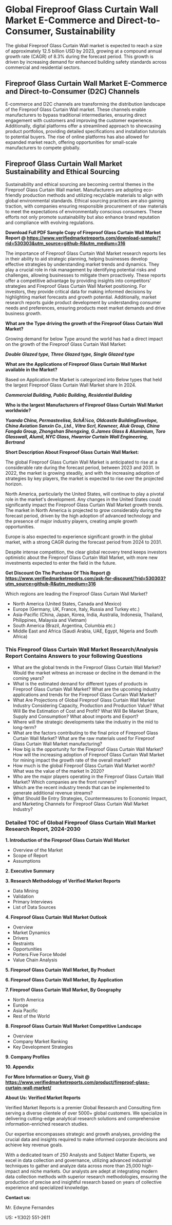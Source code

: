 <h1>Global Fireproof Glass Curtain Wall Market E-Commerce and Direct-to-Consumer, Sustainability</h1><p class=""><p>The global Fireproof Glass Curtain Wall market is expected to reach a size of approximately 12.5 billion USD by 2023, growing at a compound annual growth rate (CAGR) of 8.3% during the forecast period. This growth is driven by increasing demand for enhanced building safety standards across commercial and residential sectors.</p> <h2>Fireproof Glass Curtain Wall Market E-Commerce and Direct-to-Consumer (D2C) Channels</h2> <p>E-commerce and D2C channels are transforming the distribution landscape of the Fireproof Glass Curtain Wall market. These channels enable manufacturers to bypass traditional intermediaries, ensuring direct engagement with customers and improving the customer experience. Additionally, digital platforms offer a streamlined approach to showcasing product portfolios, providing detailed specifications and installation tutorials to potential buyers. The rise of online platforms has also allowed for expanded market reach, offering opportunities for small-scale manufacturers to compete globally.</p> <h2>Fireproof Glass Curtain Wall Market Sustainability and Ethical Sourcing</h2> <p>Sustainability and ethical sourcing are becoming central themes in the Fireproof Glass Curtain Wall market. Manufacturers are adopting eco-friendly production methods and utilizing recyclable materials to align with global environmental standards. Ethical sourcing practices are also gaining traction, with companies ensuring responsible procurement of raw materials to meet the expectations of environmentally conscious consumers. These efforts not only promote sustainability but also enhance brand reputation and compliance with evolving regulations.</p> </body> </html> </p><p class=""><strong>Download Full PDF Sample Copy of Fireproof Glass Curtain Wall Market Report @ <a href="https://www.verifiedmarketreports.com/download-sample/?rid=530303&utm_source=github-R&utm_medium=316" target="_blank">https://www.verifiedmarketreports.com/download-sample/?rid=530303&utm_source=github-R&utm_medium=316</a></strong></p><p>The importance of&nbsp;Fireproof Glass Curtain Wall Market research reports lies in their ability to aid strategic planning, helping businesses develop effective strategies by understanding market trends and dynamics. They play a crucial role in risk management by identifying potential risks and challenges, allowing businesses to mitigate them proactively. These reports offer a competitive advantage by providing insights into competitors' strategies and Fireproof Glass Curtain Wall Market positioning. For investors, they provide critical data for making informed decisions by highlighting market forecasts and growth potential. Additionally, market research reports guide product development by understanding consumer needs and preferences, ensuring products meet market demands and drive business growth.</p><p><strong>What are the&nbsp;Type driving the growth of the Fireproof Glass Curtain Wall Market?</strong></p><p id="" class="">Growing demand for below Type around the world has had a direct impact on the growth of the Fireproof Glass Curtain Wall Market:</p><p class=""><em><strong>Double Glazed type, Three Glazed type, Single Glazed type</strong></em></p><p class=""><strong>What are the&nbsp;Applications&nbsp;of Fireproof Glass Curtain Wall Market available in the Market?</strong></p><p id="" class="">Based on Application the Market is categorized into Below types that held the largest Fireproof Glass Curtain Wall Market share In 2024.</p><p class=""><em><strong>Commercial Building, Public Building, Residential Building</strong></em></p><p class=""><strong>Who is the largest Manufacturers of Fireproof Glass Curtain Wall Market worldwide?</strong></p><p><em><strong>Yuanda China, Permasteelisa, SchÃ¼co, Oldcastle BuildingEnvelope, China Aviation Sanxin Co.,Ltd., Vitra Scrl, Kawneer, Aluk Group, China Fangda Group, Zhongshan Shengxing, G.James Glass & Aluminium, Toro Glasswall, Alumil, NYC Glass, Hwarrior Curtain Wall Engineering, Bertrand</strong></em></p><p id="" class=""><strong>Short Description About Fireproof Glass Curtain Wall Market:</strong></p><p>The global Fireproof Glass Curtain Wall Market is anticipated to rise at a considerable rate during the forecast period, between 2023 and 2031. In 2022, the market is growing steadily, and with the increasing adoption of strategies by key players, the market is expected to rise over the projected horizon.</p><p>North America, particularly the United States, will continue to play a pivotal role in the market's development. Any changes in the United States could significantly impact the Fireproof Glass Curtain Wall Market growth trends. The market in North America is projected to grow considerably during the forecast period, driven by the high adoption of advanced technology and the presence of major industry players, creating ample growth opportunities.</p><p>Europe is also expected to experience significant growth in the global market, with a strong CAGR during the forecast period from 2024 to 2031.</p><p>Despite intense competition, the clear global recovery trend keeps investors optimistic about the Fireproof Glass Curtain Wall Market, with more new investments expected to enter the field in the future.</p><p id="" class=""><strong>Get Discount On The Purchase Of This Report @ <a href="https://www.verifiedmarketreports.com/ask-for-discount/?rid=530303?utm_source=github-R&utm_medium=316" target="_blank">https://www.verifiedmarketreports.com/ask-for-discount/?rid=530303?utm_source=github-R&utm_medium=316</a></strong></p><p class="">Which regions are leading the Fireproof Glass Curtain Wall Market?</p><ul><li>North America (United States, Canada and Mexico)</li><li>Europe (Germany, UK, France, Italy, Russia and Turkey etc.)</li><li>Asia-Pacific (China, Japan, Korea, India, Australia, Indonesia, Thailand, Philippines, Malaysia and Vietnam)</li><li>South America (Brazil, Argentina, Columbia etc.)</li><li>Middle East and Africa (Saudi Arabia, UAE, Egypt, Nigeria and South Africa)</li></ul><h3 id="" class="">This Fireproof Glass Curtain Wall Market Research/Analysis Report Contains Answers to your following Questions</h3><ul><li>What are the global trends in the Fireproof Glass Curtain Wall Market? Would the market witness an increase or decline in the demand in the coming years?</li><li>What is the estimated demand for different types of products in Fireproof Glass Curtain Wall Market? What are the upcoming industry applications and trends for the Fireproof Glass Curtain Wall Market?</li><li>What Are Projections of Global Fireproof Glass Curtain Wall Market Industry Considering Capacity, Production and Production Value? What Will Be the Estimation of Cost and Profit? What Will Be Market Share, Supply and Consumption? What about imports and Export?</li><li>Where will the strategic developments take the industry in the mid to long-term?</li><li>What are the factors contributing to the final price of Fireproof Glass Curtain Wall Market? What are the raw materials used for Fireproof Glass Curtain Wall Market manufacturing?</li><li>How big is the opportunity for the Fireproof Glass Curtain Wall Market? How will the increasing adoption of Fireproof Glass Curtain Wall Market for mining impact the growth rate of the overall market?</li><li>How much is the global Fireproof Glass Curtain Wall Market worth? What was the value of the market In 2020?</li><li>Who are the major players operating in the Fireproof Glass Curtain Wall Market? Which companies are the front runners?</li><li>Which are the recent industry trends that can be implemented to generate additional revenue streams?</li><li>What Should Be Entry Strategies, Countermeasures to Economic Impact, and Marketing Channels for Fireproof Glass Curtain Wall Market Industry?</li></ul><h3 id="" class="">Detailed TOC of Global Fireproof Glass Curtain Wall Market Research Report, 2024-2030</h3><p id="" class=""><strong>1. Introduction of the Fireproof Glass Curtain Wall Market</strong></p><ul><li>Overview of the Market</li><li>Scope of Report</li><li>Assumptions</li></ul><p id="" class=""><strong>2. Executive Summary</strong></p><p id="" class=""><strong>3. Research Methodology of Verified Market Reports</strong></p><ul><li>Data Mining</li><li>Validation</li><li>Primary Interviews</li><li>List of Data Sources</li></ul><p id="" class=""><strong>4. Fireproof Glass Curtain Wall Market Outlook</strong></p><ul><li>Overview</li><li>Market Dynamics</li><li>Drivers</li><li>Restraints</li><li>Opportunities</li><li>Porters Five Force Model</li><li>Value Chain Analysis</li></ul><p id="" class=""><strong>5. Fireproof Glass Curtain Wall Market, By Product</strong></p><p id="" class=""><strong>6. Fireproof Glass Curtain Wall Market, By Application</strong></p><p id="" class=""><strong>7. Fireproof Glass Curtain Wall Market, By Geography</strong></p><ul><li>North America</li><li>Europe</li><li>Asia Pacific</li><li>Rest of the World</li></ul><p id="" class=""><strong>8. Fireproof Glass Curtain Wall Market Competitive Landscape</strong></p><ul><li>Overview</li><li>Company Market Ranking</li><li>Key Development Strategies</li></ul><p id="" class=""><strong>9. Company Profiles</strong></p><p id="" class=""><strong>10. Appendix</strong></p><p id="" class=""><strong>For More Information or Query, Visit @ <a href="https://www.verifiedmarketreports.com/product/fireproof-glass-curtain-wall-market/" target="_blank">https://www.verifiedmarketreports.com/product/fireproof-glass-curtain-wall-market/</a></strong></p><p id="" class=""><strong>About Us: Verified Market Reports</strong></p><p id="" class="">Verified Market Reports is a premier Global Research and Consulting firm serving a diverse clientele of over 5000+ global customers. We specialize in delivering cutting-edge analytical research solutions and comprehensive information-enriched research studies.</p><p id="" class="">Our expertise encompasses strategic and growth analyses, providing the crucial data and insights required to make informed corporate decisions and achieve key revenue goals.</p><p id="" class="">With a dedicated team of 250 Analysts and Subject Matter Experts, we excel in data collection and governance, utilizing advanced industrial techniques to gather and analyze data across more than 25,000 high-impact and niche markets. Our analysts are adept at integrating modern data collection methods with superior research methodologies, ensuring the production of precise and insightful research based on years of collective experience and specialized knowledge.</p><p id="" class=""><strong>Contact us:</strong></p><p id="" class="">Mr. Edwyne Fernandes</p><p id="" class="">US: +1(302) 551-2611</p>
